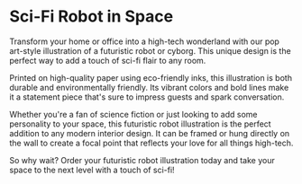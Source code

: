 <!--font:Poppins-->

# Sci-Fi Robot in Space

Transform your home or office into a high-tech wonderland with our pop art-style illustration of a futuristic robot or cyborg. This unique design is the perfect way to add a touch of sci-fi flair to any room.

Printed on high-quality paper using eco-friendly inks, this illustration is both durable and environmentally friendly. Its vibrant colors and bold lines make it a statement piece that's sure to impress guests and spark conversation.

Whether you're a fan of science fiction or just looking to add some personality to your space, this futuristic robot illustration is the perfect addition to any modern interior design. It can be framed or hung directly on the wall to create a focal point that reflects your love for all things high-tech.

So why wait? Order your futuristic robot illustration today and take your space to the next level with a touch of sci-fi!

<!--

Write me markdown content of website with wallpaper:

"A pop art-style wallpaper featuring a comic book-style illustration of a futuristic robot or cyborg."

The header of the page should not be copy of the text but rather a real content of the website which is using this wallpaper.


---


# Futuristic Robot Wallpaper

Decorate your space with this eye-catching pop art-style wallpaper featuring a comic book-style illustration of a futuristic robot or cyborg. This unique design will add a touch of sci-fi flair to any room, whether you're looking to create a high-tech workspace or a futuristic bedroom.

The vibrant colors and bold lines of this wallpaper make it a perfect statement piece for any modern home or office. It's printed on high-quality paper using eco-friendly inks, ensuring that it's both durable and environmentally friendly.

With its fun and playful design, this wallpaper is sure to be a conversation starter and a favorite among fans of science fiction and pop art. So why wait? Order your futuristic robot wallpaper today and transform your space into a futuristic wonderland!


---


Heading should not include word "wallpaper". The website should not be about the wallpaper itself, wallpaper is just a related background, rewrite whole content.


---


# Transform Your Space with a Futuristic Robot Wallpaper

Looking to add a touch of sci-fi flair to your home or office? Look no further than our pop art-style wallpaper featuring a comic book-style illustration of a futuristic robot or cyborg. This unique design is the perfect way to transform any room into a high-tech wonderland.

Printed on high-quality paper using eco-friendly inks, this wallpaper is both durable and environmentally friendly. Its vibrant colors and bold lines make it a statement piece that's sure to impress guests and spark conversation.

Whether you're looking to create a high-tech workspace or a futuristic bedroom, this wallpaper is the perfect addition to any modern home or office. So why wait? Order your futuristic robot wallpaper today and take your space to the next level!


---


Heading should not include word "wallpaper". The website should not be about the wallpaper itself, wallpaper is just a related background, rewrite whole content.


---


# Futuristic Robot Wallpaper: Transform Your Space with a Sci-Fi Flair

Looking to add a touch of sci-fi to your home or office decor? Our pop art-style wallpaper featuring a comic book-style illustration of a futuristic robot or cyborg is the perfect way to do just that.

This unique design is printed on high-quality paper using eco-friendly inks, ensuring durability and environmental friendliness. Its vibrant colors and bold lines make it a statement piece that's sure to impress guests and spark conversation.

Whether you're looking to create a high-tech workspace or a futuristic bedroom, this wallpaper is the perfect addition to any modern interior design. It can transform any room into a high-tech wonderland that reflects your love for science fiction.

So why wait? Order your futuristic robot wallpaper today and take your space to the next level with a touch of sci-fi flair!


---


Heading should not include word "wallpaper". The website should not be about the wallpaper itself, wallpaper is just a related background, rewrite whole content.


---


# Add a Touch of Sci-Fi to Your Space with a Futuristic Robot Illustration

Transform your home or office into a high-tech wonderland with our pop art-style illustration of a futuristic robot or cyborg. This unique design is the perfect way to add a touch of sci-fi flair to any room.

Printed on high-quality paper using eco-friendly inks, this illustration is both durable and environmentally friendly. Its vibrant colors and bold lines make it a statement piece that's sure to impress guests and spark conversation.

Whether you're a fan of science fiction or just looking to add some personality to your space, this futuristic robot illustration is the perfect addition to any modern interior design. It can be framed or hung directly on the wall to create a focal point that reflects your love for all things high-tech.

So why wait? Order your futuristic robot illustration today and take your space to the next level with a touch of sci-fi!


---


Write me a Google font which is best fitting for the website.

Pick from the list:
- Exo 2
- Lobster
- Montserrat
- Raleway
- Great Vibes
- Barlow Condensed
- Playfair Display
- IBM Plex Sans
- Futura
- Alegreya
- Inter
- Poppins
- Orbitron
- Open Sans
- Roboto
- Lato
- Dancing Script


Write just the font name nothing else.


---


Poppins

-->

